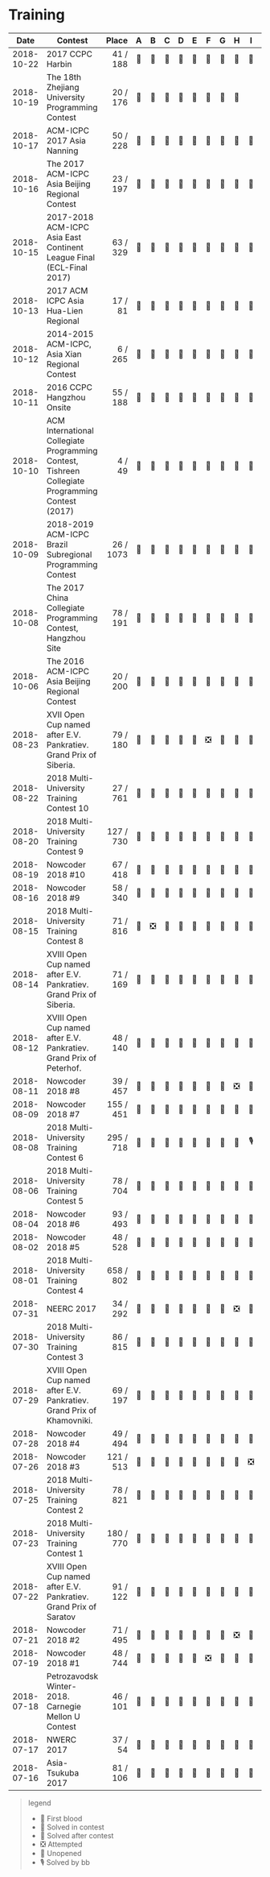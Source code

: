 # Training

<training-trending />

<breakout>

| Date      | Contest               | Place         | A | B | C | D | E | F | G | H | I | J | K | L | M |
|:---------:|-----------------------| -------------:|:-:|:-:|:-:|:-:|:-:|:-:|:-:|:-:|:-:|:-:|:-:|:-:|:-:|
|2018-10-22 | 2017 CCPC Harbin | 41 / 188 |🎈|🎈|💭|💭|💭|🎈|💭|🎈|💭|💭|💭|💭|🔵|
|2018-10-19 | The 18th Zhejiang University Programming Contest | 20 / 176 |🎈|💭|🎈|🔵|💭|🎈|🎈|🎈||🎈|
|2018-10-17 | ACM-ICPC 2017 Asia Nanning | 50 / 228 |🎈|💭|💭|💭|🎈|🎈|💭|🔵|🎈|🎈|💭|🎈|🎈
|2018-10-16 | The 2017 ACM-ICPC Asia Beijing Regional Contest | 23 / 197 |💭|💭|💭|💭|🎈|🎈|🎈|🎈|💭|🎈|
|2018-10-15 | 2017-2018 ACM-ICPC Asia East Continent League Final (ECL-Final 2017) | 63 / 329 |🎈|🎈|🎈|🔵|💭|💭|💭|🔵|💭|🎈|🎈|🎈|🎈|
|2018-10-13 | 2017 ACM ICPC Asia Hua-Lien Regional | 17 / 81 |🎈|🎈|🎈|🎈|🎈|💭|💭|🎈|🎈|💭|🎈|💭|🔵|
|2018-10-12 | 2014-2015 ACM-ICPC, Asia Xian Regional Contest | 6 / 265 |🎈|💭|🎈|💭|💭|🎈|🎈|🔵|🎈|💭|🎈|
|2018-10-11 | 2016 CCPC Hangzhou Onsite | 55 / 188 |🎈|🎈|🎈|🔵|🔵|🎈|💭|💭|💭|💭|🎈|
|2018-10-10 | ACM International Collegiate Programming Contest, Tishreen Collegiate Programming Contest (2017) | 4 / 49 |🎈|🔵|🎈|🚀|💭|🎈|🔵|🎈|🔵|🎈|🚀|🔵|
|2018-10-09 | 2018-2019 ACM-ICPC Brazil Subregional Programming Contest | 26 / 1073 |💭|🔵|🎈|🎈|🎈|🎈|🎈|💭|🎈|❎|💭|🎈|💭|
|2018-10-08 | The 2017 China Collegiate Programming Contest, Hangzhou Site | 78 / 191 |🎈|🎈|🎈|🎈|💭|💭|💭|💭|💭|🎈|🔵|💭|
|2018-10-06 | The 2016 ACM-ICPC Asia Beijing Regional Contest | 20 / 200 |💭|💭|💭|🎈|🎈|🎈|💭|💭|🎈|💭|🎈|
|2018-08-23 | XVII Open Cup named after E.V. Pankratiev. Grand Prix of Siberia. | 79 / 180 |🎈|🎈|💭|🎈|🔵|❎|💭|🎈|🎈|💭|🎈|
|2018-08-22 | 2018 Multi-University Training Contest 10 | 27 / 761 |🎈|💭|💭|🎈|🎈|💭|🎈|🎈|🎈|🎈|💭|🎈|
|2018-08-20 | 2018 Multi-University Training Contest 9 | 127 / 730 |🎈|💭|💭|🎈|💭|💭|💭|💭|💭|❎|🎈|
|2018-08-19 | Nowcoder 2018 #10     |  67 / 418     |🎈|💭|💭|💭|🎈|💭|💭|💭|💭|🎈|
|2018-08-16 | Nowcoder 2018 #9      |  58 / 340     |🔵|💭|🔵|💭|🎈|🎈|💭|💭|💭|💭|
|2018-08-15 | 2018 Multi-University Training Contest 8 |  71 / 816 |🎈|❎|💭|🎈|🎈|💭|💭|💭|💭|🎈|🔵|🎈|
|2018-08-14 | XVIII Open Cup named after E.V. Pankratiev. Grand Prix of Siberia. | 71 / 169 |🎈|🎈|💭|🎈|🎈|💭|💭|🔵|🎈|🎈|🔵|🎈|
|2018-08-12 | XVIII Open Cup named after E.V. Pankratiev. Grand Prix of Peterhof. | 48 / 140 |🎈|💭|🎈|🎈|🎈|💭|💭|💭|🎈|🎈|
|2018-08-11 | Nowcoder 2018 #8      |  39 / 457     |💭|🎈|💭|💭|🎈|💭|🎈|❎|💭|💭|💭|
|2018-08-09 | Nowcoder 2018 #7      | 155 / 451     |🎈|💭|🔵|💭|💭|💭|💭|💭|💭|🔵|
|2018-08-08 | 2018 Multi-University Training Contest 6 | 295 / 718 |🎈|💭|💭|💭|💭|💭|💭|💭|🎙|💭|💭|🎈|
|2018-08-06 | 2018 Multi-University Training Contest 5 |  78 / 704 |💭|🎈|💭|💭|🎈|💭|🎈|💭|💭|💭|💭|💭|
|2018-08-04 | Nowcoder 2018 #6      | 93 / 493      |🎈|💭|🎈|🎈|💭|💭|🔵|💭|🔵|🎈|
|2018-08-02 | Nowcoder 2018 #5      | 48 / 528      |🎈|🎈|💭|🔵|🎈|🎈|🎈|🔵|🎈|🎈|
|2018-08-01 | 2018 Multi-University Training Contest 4 | 658 / 802 |💭|🔵|💭|🎈|🔵|💭|💭|💭|💭|❎|🎈|🎈|
|2018-07-31 | NEERC 2017            | 34 / 292      |🎈|🎈|🎈|🎈|🎈|💭|💭|❎|🔵|💭|💭|🎈|
|2018-07-30 | 2018 Multi-University Training Contest 3 |  86 / 815 |🎈|💭|🎈|🎈|💭|🎈|🔵|💭|💭|💭|💭|🎈|🔵|
|2018-07-29 | XVIII Open Cup named after E.V. Pankratiev. Grand Prix of Khamovniki. | 69 / 197 |🎈|💭|🎈|💭|💭|🔵|🎈|🎈|🎈|💭|🎈|
|2018-07-28 | Nowcoder 2018 #4      | 49 / 494      |🔵|💭|💭|🎈|💭|🎈|🎈|💭|💭|🎈|
|2018-07-26 | Nowcoder 2018 #3      | 121 / 513     |🎈|💭|🎈|💭|🎈|💭|💭|🎈|❎|🔵|
|2018-07-25 | 2018 Multi-University Training Contest 2 |  78 / 821 |💭|💭|💭|🎈|🎈|💭|🎈|💭|💭|🎈|
|2018-07-23 | 2018 Multi-University Training Contest 1 | 180 / 770 |🎈|🔵|🎈|🎈|💭|💭|🎈|💭|💭|💭|🎈|
|2018-07-22 | XVIII Open Cup named after E.V. Pankratiev. Grand Prix of Saratov | 91 / 122 |🎈|💭|🎈|💭|💭|💭|💭|💭|💭|🔵|🔵|🎈|
|2018-07-21 | Nowcoder 2018 #2      | 71 / 495      |🎈|💭|💭|🎈|💭|💭|💭|❎|🎈|💭|💭|
|2018-07-19 | Nowcoder 2018 #1      | 48 / 744      |🎈|🎈|💭|🎈|💭|❎|💭|💭|💭|🎈|
|2018-07-18 | Petrozavodsk Winter-2018. Carnegie Mellon U Contest | 46 / 101 |🔵|🎈|🎈|🎈|💭|🎈|💭|🎈|💭|❎|❎|
|2018-07-17 | NWERC 2017            | 37 / 54       |💭|🎈|💭|🎈|💭|💭|🎈|🎈|🎈|💭|🎈|||
|2018-07-16 | Asia-Tsukuba 2017     | 81 / 106      |🎈|🎈|🎈|💭|💭|🔵|💭|💭|🎈|💭|💭|||

</breakout>

> <div style="font-size: 14px;">
>
> legend
> * 🚀 First blood
> * 🎈 Solved in contest
> * 🔵 Solved after contest
> * ❎ Attempted
> * 💭 Unopened
> * 🎙 Solved by bb
>
> </div>
